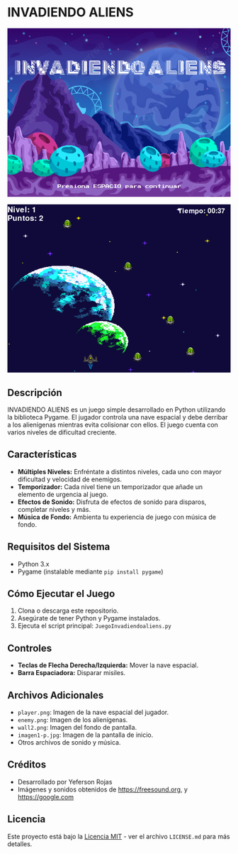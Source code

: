 # INVADIENDO ALIENS

![Game Screenshot](Inicio_imagen.png) 



![Game Screenshot](juego_imagen.png)

## Descripción
INVADIENDO ALIENS es un juego simple desarrollado en Python utilizando la biblioteca Pygame. El jugador controla una nave espacial y debe derribar a los alienígenas mientras evita colisionar con ellos. El juego cuenta con varios niveles de dificultad creciente.

## Características

- **Múltiples Niveles:** Enfréntate a distintos niveles, cada uno con mayor dificultad y velocidad de enemigos.
- **Temporizador:** Cada nivel tiene un temporizador que añade un elemento de urgencia al juego.
- **Efectos de Sonido:** Disfruta de efectos de sonido para disparos, completar niveles y más.
- **Música de Fondo:** Ambienta tu experiencia de juego con música de fondo.

## Requisitos del Sistema

- Python 3.x
- Pygame (instalable mediante `pip install pygame`)

## Cómo Ejecutar el Juego

1. Clona o descarga este repositorio.
2. Asegúrate de tener Python y Pygame instalados.
3. Ejecuta el script principal: `JuegoInvadiendoaliens.py`

## Controles

- **Teclas de Flecha Derecha/Izquierda:** Mover la nave espacial.
- **Barra Espaciadora:** Disparar misiles.

## Archivos Adicionales

- `player.png`: Imagen de la nave espacial del jugador.
- `enemy.png`: Imagen de los alienígenas.
- `wall2.png`: Imagen del fondo de pantalla.
- `imagen1-p.jpg`: Imagen de la pantalla de inicio.
- Otros archivos de sonido y música.

## Créditos

- Desarrollado por Yeferson Rojas
- Imágenes y sonidos obtenidos de https://freesound.org, y https://google.com

## Licencia

Este proyecto está bajo la [Licencia MIT](LICENSE.md) - ver el archivo `LICENSE.md` para más detalles.
